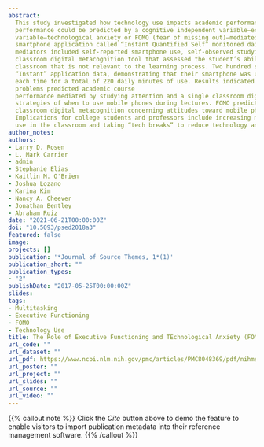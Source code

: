 ```yaml
---
abstract: 
  This study investigated how technology use impacts academic performance. A proposed model postulated that academic
  performance could be predicted by a cognitive independent variable–executive functioning problems–and an affective independent
  variable–technological anxiety or FOMO (fear of missing out)–mediated by how students choose to use technology. An unobtrusive
  smartphone application called “Instant Quantified Self” monitored daily smartphone un-locks and daily minutes of use. Other
  mediators included self-reported smartphone use, self-observed studying attention, self-reported multitasking preference, and a
  classroom digital metacognition tool that assessed the student’s ability to understand the ramifications of technology use in the
  classroom that is not relevant to the learning process. Two hundred sixteen participants collected an average of 56 days of
  “Instant” application data, demonstrating that their smartphone was unlocked more than 60 times a day for three to four minutes
  each time for a total of 220 daily minutes of use. Results indicated that executive functioning 
  problems predicted academic course
  performance mediated by studying attention and a single classroom digital metacognition subscale concerning availability of
  strategies of when to use mobile phones during lectures. FOMO predicted performance directly as well as mediated by a second
  classroom digital metacognition concerning attitudes toward mobile phone use during lectures. 
  Implications for college students and professors include increasing metacognition about technology 
  use in the classroom and taking “tech breaks” to reduce technology anxiety.
author_notes:
authors:
- Larry D. Rosen
- L. Mark Carrier
- admin
- Stephanie Elias
- Kaitlin M. O'Brien
- Joshua Lozano
- Karina Kim
- Nancy A. Cheever
- Jonathan Bentley
- Abraham Ruiz
date: "2021-06-21T00:00:00Z"
doi: "10.5093/psed2018a3"
featured: false
image:
projects: []
publication: '*Journal of Source Themes, 1*(1)'
publication_short: ""
publication_types:
- "2"
publishDate: "2017-05-25T00:00:00Z"
slides: 
tags:
- Multitasking
- Executive Functioning
- FOMO
- Technology Use
title: The Role of Executive Functioning and TEchnological Anxiety (FOMO) in College Course Performance as Mediated by Technology Usage and Multitasking Habits
url_code: ""
url_dataset: ""
url_pdf: https://www.ncbi.nlm.nih.gov/pmc/articles/PMC8048369/pdf/nihms-1058029.pdf
url_poster: ""
url_project: ""
url_slides: ""
url_source: ""
url_video: ""
---
```


{{% callout note %}}
Click the *Cite* button above to demo the feature to enable visitors to import publication metadata into their reference management software.
{{% /callout %}}

